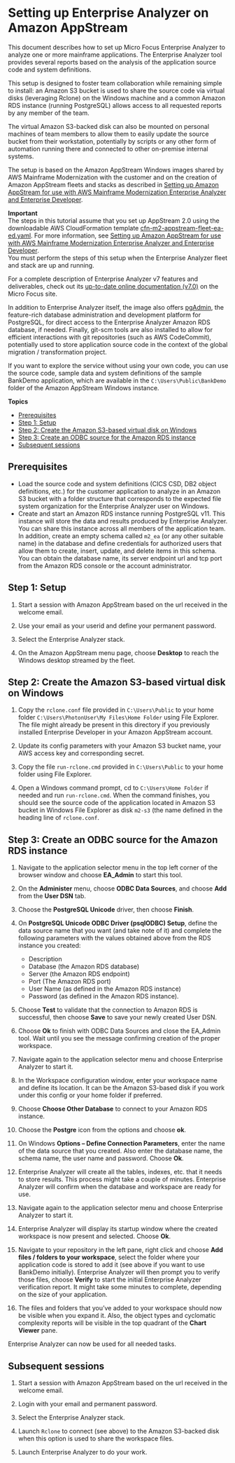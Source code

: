 # Setting up Enterprise Analyzer on Amazon AppStream<a name="set-up-ea"></a>

This document describes how to set up Micro Focus Enterprise Analyzer to analyze one or more mainframe applications\. The Enterprise Analyzer tool provides several reports based on the analysis of the application source code and system definitions\.

This setup is designed to foster team collaboration while remaining simple to install: an Amazon S3 bucket is used to share the source code via virtual disks \(leveraging Rclone\) on the Windows machine and a common Amazon RDS instance \(running PostgreSQL\) allows access to all requested reports by any member of the team\.

The virtual Amazon S3\-backed disk can also be mounted on personal machines of team members to allow them to easily update the source bucket from their workstation, potentially by scripts or any other form of automation running there and connected to other on\-premise internal systems\.

The setup is based on the Amazon AppStream Windows images shared by AWS Mainframe Modernization with the customer and on the creation of Amazon AppStream fleets and stacks as described in [Setting up Amazon AppStream for use with AWS Mainframe Modernization Enterprise Analyzer and Enterprise Developer](set-up-appstream.md)\.

**Important**  
The steps in this tutorial assume that you set up AppStream 2\.0 using the downloadable AWS CloudFormation template [cfn\-m2\-appstream\-fleet\-ea\-ed\.yaml](https://d1vi4vxke6c2hu.cloudfront.net/tutorial/cfn-m2-appstream-fleet-ea-ed.yaml)\. For more information, see [Setting up Amazon AppStream for use with AWS Mainframe Modernization Enterprise Analyzer and Enterprise Developer](set-up-appstream.md)\.  
You must perform the steps of this setup when the Enterprise Analyzer fleet and stack are up and running\.

For a complete description of Enterprise Analyzer v7 features and deliverables, check out its [up\-to\-date online documentation \(v7\.0\)](https://www.microfocus.com/documentation/enterprise-analyzer/ea70/EA/GUID-ACFC46C4-1983-46B8-B911-DE3559193D7D.html) on the Micro Focus site\.

In addition to Enterprise Analyzer itself, the image also offers [pgAdmin](https://www.pgadmin.org/), the feature\-rich database administration and development platform for PostgreSQL, for direct access to the Enterprise Analyzer Amazon RDS database, if needed\. Finally, git\-scm tools are also installed to allow for efficient interactions with git repositories \(such as AWS CodeCommit\), potentially used to store application source code in the context of the global migration / transformation project\.

If you want to explore the service without using your own code, you can use the source code, sample data and system definitions of the sample BankDemo application, which are available in the `C:\Users\Public\BankDemo` folder of the Amazon AppStream Windows instance\.

**Topics**
+ [Prerequisites](#tutorial-ea-prerequisites)
+ [Step 1: Setup](#tutorial-ea-step1)
+ [Step 2: Create the Amazon S3\-based virtual disk on Windows](#tutorial-ea-step2)
+ [Step 3: Create an ODBC source for the Amazon RDS instance](#tutorial-ea-step3)
+ [Subsequent sessions](#tutorial-ea-step4)

## Prerequisites<a name="tutorial-ea-prerequisites"></a>
+ Load the source code and system definitions \(CICS CSD, DB2 object definitions, etc\.\) for the customer application to analyze in an Amazon S3 bucket with a folder structure that corresponds to the expected file system organization for the Enterprise Analyzer user on Windows\.
+ Create and start an Amazon RDS instance running PostgreSQL v11\. This instance will store the data and results produced by Enterprise Analyzer\. You can share this instance across all members of the application team\. In addition, create an empty schema called `m2_ea` \(or any other suitable name\) in the database and define credentials for authorized users that allow them to create, insert, update, and delete items in this schema\. You can obtain the database name, its server endpoint url and tcp port from the Amazon RDS console or the account administrator\.

## Step 1: Setup<a name="tutorial-ea-step1"></a>

1. Start a session with Amazon AppStream based on the url received in the welcome email\.

1. Use your email as your userid and define your permanent password\.

1. Select the Enterprise Analyzer stack\.

1. On the Amazon AppStream menu page, choose **Desktop** to reach the Windows desktop streamed by the fleet\.

## Step 2: Create the Amazon S3\-based virtual disk on Windows<a name="tutorial-ea-step2"></a>

1. Copy the `rclone.conf` file provided in `C:\Users\Public` to your home folder `C:\Users\PhotonUser\My Files\Home Folder` using File Explorer\. The file might already be present in this directory if you previously installed Enterprise Developer in your Amazon AppStream account\.

1. Update its config parameters with your Amazon S3 bucket name, your AWS access key and corresponding secret\.

1. Copy the file `run-rclone.cmd` provided in `C:\Users\Public` to your home folder using File Explorer\.

1. Open a Windows command prompt, cd to `C:\Users\Home Folder` if needed and run `run-rclone.cmd`\. When the command finishes, you should see the source code of the application located in Amazon S3 bucket in Windows File Explorer as disk `m2-s3` \(the name defined in the heading line of `rclone.conf`\.

## Step 3: Create an ODBC source for the Amazon RDS instance<a name="tutorial-ea-step3"></a>

1. Navigate to the application selector menu in the top left corner of the browser window and choose **EA\_Admin** to start this tool\.

1. On the **Administer** menu, choose **ODBC Data Sources**, and choose **Add** from the **User DSN** tab\.

1. Choose the **PostgreSQL Unicode** driver, then choose **Finish**\.

1. On **PostgreSQL Unicode ODBC Driver \(psqlODBC\) Setup**, define the data source name that you want \(and take note of it\) and complete the following parameters with the values obtained above from the RDS instance you created:
   + Description
   + Database \(the Amazon RDS database\)
   + Server \(the Amazon RDS endpoint\)
   + Port \(The Amazon RDS port\)
   + User Name \(as defined in the Amazon RDS instance\)
   + Password \(as defined in the Amazon RDS instance\)\.

1. Choose **Test** to validate that the connection to Amazon RDS is successful, then choose **Save** to save your newly created User DSN\.

1. Choose **Ok** to finish with ODBC Data Sources and close the EA\_Admin tool\. Wait until you see the message confirming creation of the proper workspace\.

1. Navigate again to the application selector menu and choose Enterprise Analyzer to start it\.

1. In the Workspace configuration window, enter your workspace name and define its location\. It can be the Amazon S3\-based disk if you work under this config or your home folder if preferred\.

1. Choose **Choose Other Database** to connect to your Amazon RDS instance\.

1. Choose the **Postgre** icon from the options and choose **ok**\.

1. On Windows **Options – Define Connection Parameters**, enter the name of the data source that you created\. Also enter the database name, the schema name, the user name and password\. Choose **Ok**\.

1. Enterprise Analyzer will create all the tables, indexes, etc\. that it needs to store results\. This process might take a couple of minutes\. Enterprise Analyzer will confirm when the database and workspace are ready for use\.

1. Navigate again to the application selector menu and choose Enterprise Analyzer to start it\.

1. Enterprise Analyzer will display its startup window where the created workspace is now present and selected\. Choose **Ok**\.

1. Navigate to your repository in the left pane, right click and choose **Add files / folders to your workspace**, select the folder where your application code is stored to add it \(see above if you want to use BankDemo initially\)\. Enterprise Analyzer will then prompt you to verify those files, choose **Verify** to start the initial Enterprise Analyzer verification report\. It might take some minutes to complete, depending on the size of your application\.

1. The files and folders that you’ve added to your workspace should now be visible when you expand it\. Also, the object types and cyclomatic complexity reports will be visible in the top quadrant of the **Chart Viewer** pane\.

Enterprise Analyzer can now be used for all needed tasks\.

## Subsequent sessions<a name="tutorial-ea-step4"></a>

1. Start a session with Amazon AppStream based on the url received in the welcome email\.

1. Login with your email and permanent password\.

1. Select the Enterprise Analyzer stack\.

1. Launch `Rclone` to connect \(see above\) to the Amazon S3\-backed disk when this option is used to share the workspace files\.

1. Launch Enterprise Analyzer to do your work\.